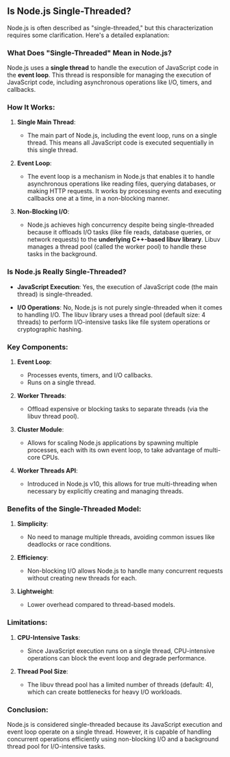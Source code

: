 ## Is Node.js Single-Threaded?
Node.js is often described as "single-threaded," but this characterization requires some clarification. Here's a detailed explanation:

### What Does "Single-Threaded" Mean in Node.js?

Node.js uses a **single thread** to handle the execution of JavaScript code in the **event loop**. This thread is responsible for managing the execution of JavaScript code, including asynchronous operations like I/O, timers, and callbacks. 

### How It Works:

1. **Single Main Thread**:
   - The main part of Node.js, including the event loop, runs on a single thread. This means all JavaScript code is executed sequentially in this single thread.

2. **Event Loop**:
   - The event loop is a mechanism in Node.js that enables it to handle asynchronous operations like reading files, querying databases, or making HTTP requests. It works by processing events and executing callbacks one at a time, in a non-blocking manner.

3. **Non-Blocking I/O**:
   - Node.js achieves high concurrency despite being single-threaded because it offloads I/O tasks (like file reads, database queries, or network requests) to the **underlying C++-based libuv library**. Libuv manages a thread pool (called the worker pool) to handle these tasks in the background.

### Is Node.js Really Single-Threaded?

- **JavaScript Execution**:
  Yes, the execution of JavaScript code (the main thread) is single-threaded.
  
- **I/O Operations**:
  No, Node.js is not purely single-threaded when it comes to handling I/O. The libuv library uses a thread pool (default size: 4 threads) to perform I/O-intensive tasks like file system operations or cryptographic hashing.

### Key Components:
1. **Event Loop**:
   - Processes events, timers, and I/O callbacks.
   - Runs on a single thread.
   
2. **Worker Threads**:
   - Offload expensive or blocking tasks to separate threads (via the libuv thread pool).

3. **Cluster Module**:
   - Allows for scaling Node.js applications by spawning multiple processes, each with its own event loop, to take advantage of multi-core CPUs.

4. **Worker Threads API**:
   - Introduced in Node.js v10, this allows for true multi-threading when necessary by explicitly creating and managing threads.

### Benefits of the Single-Threaded Model:
1. **Simplicity**:
   - No need to manage multiple threads, avoiding common issues like deadlocks or race conditions.
   
2. **Efficiency**:
   - Non-blocking I/O allows Node.js to handle many concurrent requests without creating new threads for each.

3. **Lightweight**:
   - Lower overhead compared to thread-based models.

### Limitations:
1. **CPU-Intensive Tasks**:
   - Since JavaScript execution runs on a single thread, CPU-intensive operations can block the event loop and degrade performance.

2. **Thread Pool Size**:
   - The libuv thread pool has a limited number of threads (default: 4), which can create bottlenecks for heavy I/O workloads.

### Conclusion:
Node.js is considered single-threaded because its JavaScript execution and event loop operate on a single thread. However, it is capable of handling concurrent operations efficiently using non-blocking I/O and a background thread pool for I/O-intensive tasks.